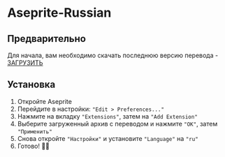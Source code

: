 # Aseprite-Russian

## Предварительно
Для начала, вам необходимо скачать последнюю версию перевода - [ЗАГРУЗИТЬ](Extension.zip)

## Установка
1. Откройте Aseprite
2. Перейдите в настройки: `"Edit > Preferences..."`
3. Нажмите на вкладку `"Extensions"`, затем на `"Add Extension"`
4. Выберите загруженный архив с переводом и нажмите `"OK"`, затем `"Применить"`
5. Снова откройте `"Настройки"` и установите `"Language"` на `"ru"`
6. Готово! 🎉🎊
